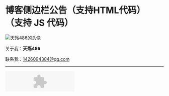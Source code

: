 # 博客侧边栏公告（支持HTML代码） （支持 JS 代码）

<img src="https://pic.cnblogs.com/face/2044915/20200523111218.png" alt="天殇486的头像" class="img_avatar">

<p class="para">关于我：<strong>天殇486</strong></p>
<p class="para">联系我：<a href="mailto:1426094384@qq.com" title="email">1426094384@qq.com</a></p> 



<hr>
<embed allowscriptaccess="never" allownetworking="internal" invokeurls="false" src="https://files.cnblogs.com/files/mmzs/flashDate.swf"
pluginspage="https://files.cnblogs.com/files/mmzs/flashDate.swf" type="application/x-shockwave-flash" quality="high" autostart="0" wmode="transparent" width="220"
height="65" align="middle">
</div>





<!-- 为博客底部添加音乐组件 -->
<div id="player"  class="aplayer"></div>
<link href="https://files.cnblogs.com/files/shwee/APlayer.min_v1.10.1.css" rel="stylesheet">
<script src="https://files.cnblogs.com/files/shwee/APlayer.min_v1.10.1.js"></script> 

<script type="text/javascript">
var ap = new APlayer({
    element: document.getElementById('player'),
    narrow: false,
    autoplay: true,          <!-- 是否自动播放 -->
    showlrc: false,
    theme: '#F5F5F5',      <!-- 插件背景颜色，建议和你的公告栏背景色一样，这样融为一体的感觉 -->
    music: [{
            title: '音乐1',
            author: 'Faded',
            url: 'https://link.hhtjim.com/163/36990266.mp3',
            pic: 'https://images.cnblogs.com/cnblogs_com/tianshang486/1771584/o_200523061713faded.jpg'
        },
        {
            title: '音乐2',
            author: '青鸟',
            url: 'https://link.hhtjim.com/163/718765.mp3',
            pic: 'https://images.cnblogs.com/cnblogs_com/tianshang486/1771584/o_200523061653%E9%9D%92%E9%B8%9F.jpg'
        },
        {
            title: '音乐3',
            author: '浮夸',
            url: 'https://link.hhtjim.com/163/66282.mp3',
            pic: 'https://images.cnblogs.com/cnblogs_com/tianshang486/1771584/o_200523061637%E9%99%88%E5%A5%95%E8%BF%85.jpg'
        }
    ]
});
ap.init();
</script>